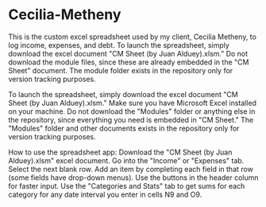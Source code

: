 # Cecilia-Metheny
This is the custom excel spreadsheet used by my client, Cecilia Metheny, to log income, expenses, and debt. 
To launch the spreadsheet, simply download the excel document "CM Sheet (by Juan Alduey).xlsm." 
Do not download the module files, since these are already embedded in the "CM Sheet" document.
The module folder exists in the repository only for version tracking purposes.

To launch the spreadsheet, simply download the excel document "CM Sheet (by Juan Alduey).xlsm." Make sure you have Microsoft Excel installed on your machine. Do not download the "Modules" folder or anything else in the repository, since everything you need is embedded in "CM Sheet." The "Modules" folder and other documents exists in the repository only for version tracking purposes.

How to use the spreadsheet app: Download the "CM Sheet (by Juan Alduey).xlsm" excel document. Go into the "Income" or "Expenses" tab. Select the next blank row. Add an item by completing each field in that row (some fields have drop-down menus). Use the buttons in the header column for faster input. Use the "Categories and Stats" tab to get sums for each category for any date interval you enter in cells N9 and O9.
